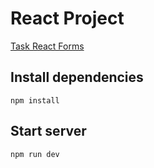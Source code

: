 # React Project

[Task React Forms](https://github.com/rolling-scopes-school/tasks/tree/master/react/modules/forms)

## Install dependencies

```
npm install
```

## Start server

```
npm run dev
```
